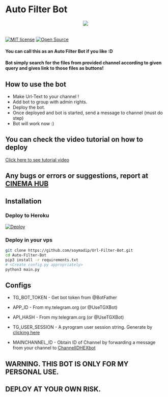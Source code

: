 # Auto Filter Bot

<p align="center">
  <a href="https://www.python.org">
    <img src="http://ForTheBadge.com/images/badges/made-with-python.svg">

  </a>
</p>
  
ㅤㅤㅤㅤㅤㅤㅤ  
[![MIT license](https://img.shields.io/badge/License-MIT-blue?style=flat)](https://github.com/soymadip/Url-Filter-Bot.git/blob/main/COPYING)  [![Open Source](https://badges.frapsoft.com/os/v2/open-source.svg?v=103)](https://github.com/soymadip/Url-Filter-Bot.git)





#### You can call this as an Auto Filter Bot if you like :D
#### Bot simply search for the files from provided channel according to given query and gives link to those files as buttons!

## How to use the bot
* Make Url-Text to your channel !
* Add bot to group with admin rights.
* Deploy the bot.
* Once deployed and bot is started, send a message to channel (must do step)
* Bot will work now :)


## You can check the video tutorial on how to deploy

[Click here to see tutorial video](https://youtu.be/KQVYQAOsFYY)

## Any bugs or errors or suggestions, report at [CINEMA HUB](https://telegram.dog/cinemaforyou07)


## Installation

### Deploy to Heroku
[![Deploy](https://www.herokucdn.com/deploy/button.svg)](https://heroku.com/deploy?template=https://github.com/soymadip/Url-Filter-Bot.git)

### Deploy in your vps
```sh
git clone https://github.com/soymadip/Url-Filter-Bot.git
cd Auto-Filter-Bot
pip3 install -r requirements.txt
# <Create config.py appropriately>
python3 main.py
```

## Configs

* TG_BOT_TOKEN  - Get bot token from @BotFather

* APP_ID        - From my.telegram.org (or @UseTGXBot)

* API_HASH      - From my.telegram.org (or @UseTGXBot)

* TG_USER_SESSION  - A pyrogram user session string. Generate by [clicking here](https://repl.it/@SpEcHiDe/GenerateStringSession)

* MAINCHANNEL_ID - Obtain ID of Channel by forwarding a message from your channel to [ChannelIDHEXbot](https://telegram.dog/channelidhexbot)

## WARNING. THIS BOT IS ONLY FOR MY PERSONAL USE.
## DEPLOY AT YOUR OWN RISK.